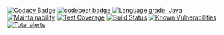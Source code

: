 [![Codacy Badge](https://api.codacy.com/project/badge/Grade/e5ed1135b7024b03844b9cc86008e8dd)](https://www.codacy.com/manual/IncPlusPlus/bigtoolbox-math?utm_source=github.com&amp;utm_medium=referral&amp;utm_content=IncPlusPlus/bigtoolbox-math&amp;utm_campaign=Badge_Grade)
[![codebeat badge](https://codebeat.co/badges/c2a43e99-8219-4049-9159-59c3f07ced67)](https://codebeat.co/projects/github-com-incplusplus-bigtoolbox-math-master)
[![Language grade: Java](https://img.shields.io/lgtm/grade/java/g/IncPlusPlus/bigtoolbox-math.svg?logo=lgtm&logoWidth=18)](https://lgtm.com/projects/g/IncPlusPlus/bigtoolbox-math/context:java)
[![Maintainability](https://api.codeclimate.com/v1/badges/bd2d071045ae34ee5423/maintainability)](https://codeclimate.com/github/IncPlusPlus/bigtoolbox-math/maintainability)
[![Test Coverage](https://api.codeclimate.com/v1/badges/bd2d071045ae34ee5423/test_coverage)](https://codeclimate.com/github/IncPlusPlus/bigtoolbox-math/test_coverage)
[![Build Status](https://travis-ci.com/IncPlusPlus/bigtoolbox-math.svg?branch=master)](https://travis-ci.com/IncPlusPlus/bigtoolbox-math)
[![Known Vulnerabilities](https://snyk.io//test/github/IncPlusPlus/bigtoolbox-math/badge.svg?targetFile=pom.xml)](https://snyk.io//test/github/IncPlusPlus/bigtoolbox-math?targetFile=pom.xml)
[![Total alerts](https://img.shields.io/lgtm/alerts/g/IncPlusPlus/bigtoolbox-math.svg?logo=lgtm&logoWidth=18)](https://lgtm.com/projects/g/IncPlusPlus/bigtoolbox-math/alerts/)